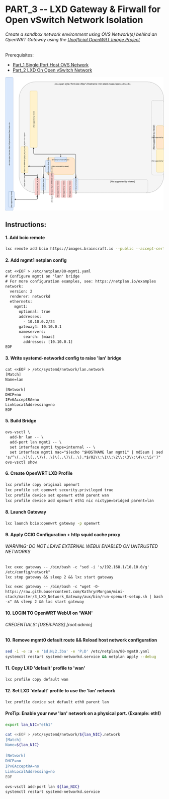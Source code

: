 # PART_3 -- LXD Gateway & Firwall for Open vSwitch Network Isolation
###### Create a sandbox network environment using OVS Network(s) behind an OpenWRT Gateway using the [Unofficial OpenWRT Image Project](https://github.com/containercraft/openwrt-lxd)
Prerequisites:
- [Part_1 Single Port Host OVS Network]
- [Part_2 LXD On Open vSwitch Network]

![CCIO_Hypervisor - LXD On OpenvSwitch](https://github.com/KathrynMorgan/mini-stack/blob/master/3_LXD_Network_Gateway/web/drawio/lxd-gateway.svg)

## Instructions:
#### 1. Add bcio remote
````sh
lxc remote add bcio https://images.braincraft.io --public --accept-certificate
````

#### 2. Add mgmt1 netplan config
````
cat <<EOF > /etc/netplan/80-mgmt1.yaml
# Configure mgmt1 on 'lan' bridge
# For more configuration examples, see: https://netplan.io/examples
network:
  version: 2
  renderer: networkd
  ethernets:
    mgmt1:
      optional: true
      addresses:
        - 10.10.0.2/24
      gateway4: 10.10.0.1
      nameservers:
        search: [maas]
        addresses: [10.10.0.1]
EOF
````

#### 3. Write systemd-networkd config to raise 'lan' bridge

````
cat <<EOF > /etc/systemd/network/lan.network                                                    
[Match]
Name=lan

[Network]
DHCP=no
IPv6AcceptRA=no
LinkLocalAddressing=no
EOF
````

#### 5. Build Bridge
````
ovs-vsctl \
  add-br lan -- \
  add-port lan mgmt1 -- \
  set interface mgmt1 type=internal -- \
  set interface mgmt1 mac="$(echo "$HOSTNAME lan mgmt1" | md5sum | sed 's/^\(..\)\(..\)\(..\)\(..\)\(..\).*$/02\\:\1\\:\2\\:\3\\:\4\\:\5/')"
ovs-vsctl show
````

#### 6. Create OpenWRT LXD Profile
````sh
lxc profile copy original openwrt
lxc profile set openwrt security.privileged true
lxc profile device set openwrt eth0 parent wan
lxc profile device add openwrt eth1 nic nictype=bridged parent=lan
````

#### 8. Launch Gateway
````sh
lxc launch bcio:openwrt gateway -p openwrt
````

#### 9. Apply CCIO Configuration + http squid cache proxy
###### WARNING: DO NOT LEAVE EXTERNAL WEBUI ENABLED ON UNTRUSTED NETWORKS
````
lxc exec gateway -- /bin/bash -c "sed -i 's/192.168.1/10.10.0/g' /etc/config/network" 
lxc stop gateway && sleep 2 && lxc start gateway
````
````
lxc exec gateway -- /bin/bash -c "wget -O-
https://raw.githubusercontent.com/KathrynMorgan/mini-stack/master/3_LXD_Network_Gateway/aux/bin/run-openwrt-setup.sh | bash -x" && sleep 2 && lxc start gateway
````
#### 10. LOGIN TO OpenWRT WebUI on 'WAN'    
###### CREDENTIALS: [USER:PASS] [root:admin]     

#### 10. Remove mgmt0 default route && Reload host network configuration
````sh
sed -i -e :a -e '$d;N;2,3ba' -e 'P;D' /etc/netplan/80-mgmt0.yaml
systemctl restart systemd-networkd.service && netplan apply --debug
````

#### 11. Copy LXD 'default' profile to 'wan'
````sh
lxc profile copy default wan
````

#### 12. Set LXD 'default' profile to use the 'lan' network
````sh
lxc profile device set default eth0 parent lan
````

#### ProTip: Enable your new 'lan' network on a physical port. (Example: eth1)
````sh
export lan_NIC="eth1"
````
````sh
cat <<EOF > /etc/systemd/network/${lan_NIC}.network                                                    
[Match]
Name=${lan_NIC}

[Network]
DHCP=no
IPv6AcceptRA=no
LinkLocalAddressing=no
EOF
````
````sh
ovs-vsctl add-port lan ${lan_NIC}
systemctl restart systemd-networkd.service
````

 <!-- Markdown link & img dfn's -->
[Part_1 Single Port Host OVS Network]: https://github.com/KathrynMorgan/mini-stack/tree/master/1_Single_Port_Host-Open_vSwitch_Network_Configuration
[Part_2 LXD On Open vSwitch Network]: https://github.com/KathrynMorgan/mini-stack/tree/master/2_LXD-On-OVS

